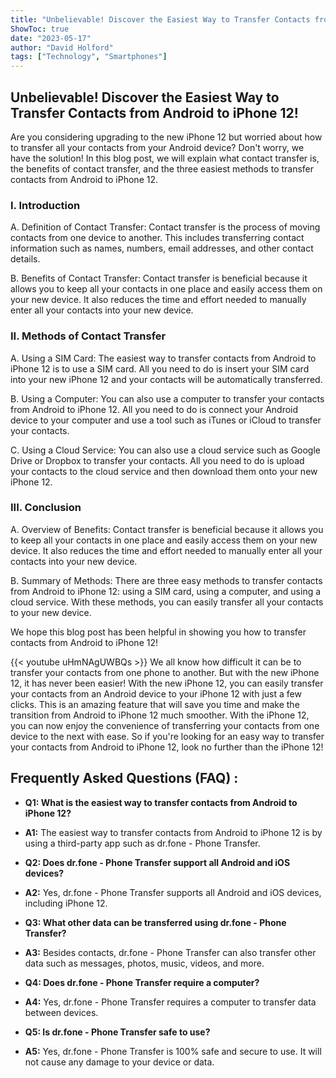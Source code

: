 ```yaml
---
title: "Unbelievable! Discover the Easiest Way to Transfer Contacts from Android to iPhone 12!"
ShowToc: true 
date: "2023-05-17"
author: "David Holford" 
tags: ["Technology", "Smartphones"]
---
```

## Unbelievable! Discover the Easiest Way to Transfer Contacts from Android to iPhone 12!

Are you considering upgrading to the new iPhone 12 but worried about how to transfer all your contacts from your Android device? Don't worry, we have the solution! In this blog post, we will explain what contact transfer is, the benefits of contact transfer, and the three easiest methods to transfer contacts from Android to iPhone 12. 

### I. Introduction 

A. Definition of Contact Transfer: Contact transfer is the process of moving contacts from one device to another. This includes transferring contact information such as names, numbers, email addresses, and other contact details. 

B. Benefits of Contact Transfer: Contact transfer is beneficial because it allows you to keep all your contacts in one place and easily access them on your new device. It also reduces the time and effort needed to manually enter all your contacts into your new device. 

### II. Methods of Contact Transfer

A. Using a SIM Card: The easiest way to transfer contacts from Android to iPhone 12 is to use a SIM card. All you need to do is insert your SIM card into your new iPhone 12 and your contacts will be automatically transferred. 

B. Using a Computer: You can also use a computer to transfer your contacts from Android to iPhone 12. All you need to do is connect your Android device to your computer and use a tool such as iTunes or iCloud to transfer your contacts. 

C. Using a Cloud Service: You can also use a cloud service such as Google Drive or Dropbox to transfer your contacts. All you need to do is upload your contacts to the cloud service and then download them onto your new iPhone 12. 

### III. Conclusion

A. Overview of Benefits: Contact transfer is beneficial because it allows you to keep all your contacts in one place and easily access them on your new device. It also reduces the time and effort needed to manually enter all your contacts into your new device. 

B. Summary of Methods: There are three easy methods to transfer contacts from Android to iPhone 12: using a SIM card, using a computer, and using a cloud service. With these methods, you can easily transfer all your contacts to your new device. 

We hope this blog post has been helpful in showing you how to transfer contacts from Android to iPhone 12!

{{< youtube uHmNAgUWBQs >}} 
We all know how difficult it can be to transfer your contacts from one phone to another. But with the new iPhone 12, it has never been easier! With the new iPhone 12, you can easily transfer your contacts from an Android device to your iPhone 12 with just a few clicks. This is an amazing feature that will save you time and make the transition from Android to iPhone 12 much smoother. With the iPhone 12, you can now enjoy the convenience of transferring your contacts from one device to the next with ease. So if you're looking for an easy way to transfer your contacts from Android to iPhone 12, look no further than the iPhone 12!

## Frequently Asked Questions (FAQ) :
- **Q1: What is the easiest way to transfer contacts from Android to iPhone 12?**
- **A1:** The easiest way to transfer contacts from Android to iPhone 12 is by using a third-party app such as dr.fone - Phone Transfer.

- **Q2: Does dr.fone - Phone Transfer support all Android and iOS devices?**
- **A2:** Yes, dr.fone - Phone Transfer supports all Android and iOS devices, including iPhone 12.

- **Q3: What other data can be transferred using dr.fone - Phone Transfer?**
- **A3:** Besides contacts, dr.fone - Phone Transfer can also transfer other data such as messages, photos, music, videos, and more.

- **Q4: Does dr.fone - Phone Transfer require a computer?**
- **A4:** Yes, dr.fone - Phone Transfer requires a computer to transfer data between devices.

- **Q5: Is dr.fone - Phone Transfer safe to use?**
- **A5:** Yes, dr.fone - Phone Transfer is 100% safe and secure to use. It will not cause any damage to your device or data.


